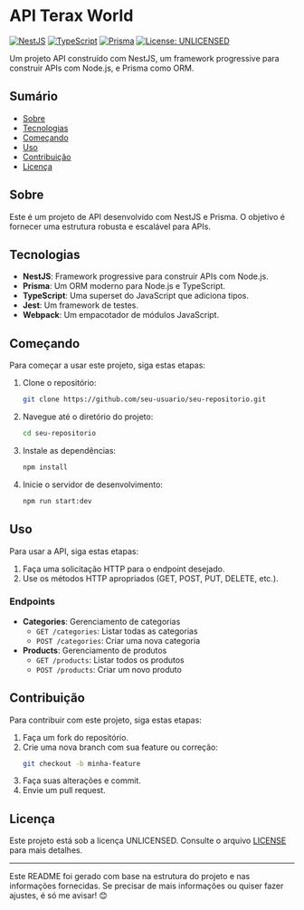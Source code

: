 # API Terax World

[![NestJS](https://img.shields.io/badge/NestJS-11.0.1-%23E02340)](https://nestjs.com/)
[![TypeScript](https://img.shields.io/badge/TypeScript-5.7.3-%23007ACC)](https://www.typescriptlang.org/)
[![Prisma](https://img.shields.io/badge/Prisma-6.11.1-%23DE5E2C)](https://prisma.io/)
[![License: UNLICENSED](https://img.shields.io/badge/license-UNLICENSED-lightgrey)](LICENSE)

Um projeto API construído com NestJS, um framework progressive para construir APIs com Node.js, e Prisma como ORM.

## Sumário

- [Sobre](#sobre)
- [Tecnologias](#tecnologias)
- [Começando](#começando)
- [Uso](#uso)
- [Contribuição](#contribuição)
- [Licença](#licença)

## Sobre

Este é um projeto de API desenvolvido com NestJS e Prisma. O objetivo é fornecer uma estrutura robusta e escalável para APIs.

## Tecnologias

- **NestJS**: Framework progressive para construir APIs com Node.js.
- **Prisma**: Um ORM moderno para Node.js e TypeScript.
- **TypeScript**: Uma superset do JavaScript que adiciona tipos.
- **Jest**: Um framework de testes.
- **Webpack**: Um empacotador de módulos JavaScript.

## Começando

Para começar a usar este projeto, siga estas etapas:

1. Clone o repositório:
   ```bash
   git clone https://github.com/seu-usuario/seu-repositorio.git
   ```
2. Navegue até o diretório do projeto:
   ```bash
   cd seu-repositorio
   ```
3. Instale as dependências:
   ```bash
   npm install
   ```
4. Inicie o servidor de desenvolvimento:
   ```bash
   npm run start:dev
   ```

## Uso

Para usar a API, siga estas etapas:

1. Faça uma solicitação HTTP para o endpoint desejado.
2. Use os métodos HTTP apropriados (GET, POST, PUT, DELETE, etc.).

### Endpoints

- **Categories**: Gerenciamento de categorias
  - `GET /categories`: Listar todas as categorias
  - `POST /categories`: Criar uma nova categoria
- **Products**: Gerenciamento de produtos
  - `GET /products`: Listar todos os produtos
  - `POST /products`: Criar um novo produto

## Contribuição

Para contribuir com este projeto, siga estas etapas:

1. Faça um fork do repositório.
2. Crie uma nova branch com sua feature ou correção:
   ```bash
   git checkout -b minha-feature
   ```
3. Faça suas alterações e commit.
4. Envie um pull request.

## Licença

Este projeto está sob a licença UNLICENSED. Consulte o arquivo [LICENSE](LICENSE) para mais detalhes.

---

Este README foi gerado com base na estrutura do projeto e nas informações fornecidas. Se precisar de mais informações ou quiser fazer ajustes, é só me avisar! 😊

